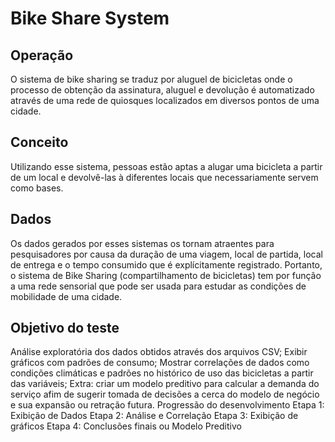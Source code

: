 # Bike Share System
## Operação
O sistema de bike sharing se traduz por aluguel de bicicletas onde o processo de obtenção da assinatura, aluguel e devolução é automatizado através de uma rede de quiosques localizados em diversos pontos de uma cidade.

## Conceito
Utilizando esse sistema, pessoas estão aptas a alugar uma bicicleta a partir de um local e devolvê-las à diferentes locais que necessariamente servem como bases.

## Dados
Os dados gerados por esses sistemas os tornam atraentes para pesquisadores por causa da duração de uma viagem, local de partida, local de entrega e o tempo consumido que é explícitamente registrado. Portanto, o sistema de Bike Sharing (compartilhamento de bicicletas) tem por função a uma rede sensorial que pode ser usada para estudar as condições de mobilidade de uma cidade.
 
## Objetivo do teste
Análise exploratória dos dados obtidos através dos arquivos CSV;
Exibir gráficos com padrões de consumo;
Mostrar correlações de dados como condições climáticas e padrões no histórico de uso das bicicletas a partir das variáveis;
Extra: criar um modelo preditivo para calcular a demanda do serviço afim de sugerir tomada de decisões a cerca do modelo de negócio e sua expansão ou retração futura.
Progressão do desenvolvimento
Etapa 1: Exibição de Dados
Etapa 2: Análise e Correlação
Etapa 3: Exibição de gráficos
Etapa 4: Conclusões finais ou Modelo Preditivo
